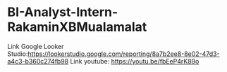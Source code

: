 # BI-Analyst-Intern-RakaminXBMualamalat
Link Google Looker Studio:https://lookerstudio.google.com/reporting/8a7b2ee8-8e02-47d3-a4c3-b360c274fb98
Link youtube: https://youtu.be/fbEeP4rK89o
